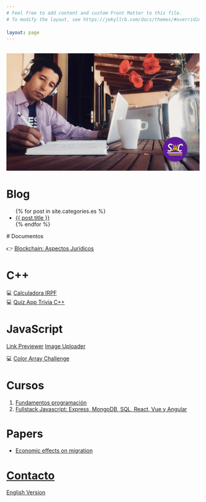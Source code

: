 ```yaml
---
# Feel free to add content and custom Front Matter to this file.
# To modify the layout, see https://jekyllrb.com/docs/themes/#overriding-theme-defaults

layout: page
---
```


## [![law code man seated writing](../assets/img/swc.png)](../assets/img/swc.png)

# Blog

<ul>
  {% for post in site.categories.es %}
    <li>
      <a href="{{ post.url }}">{{ post.title }}</a>
    </li>
  {% endfor %}
</ul>
# Documentos

&#128073; [Blockchain: Aspectos Jurídicos](/blockchain-juridico/)

# C++

💻 [Calculadora IRPF](https://gist.github.com/cmarchena/0a19ea91c0a7fd4d2d31ee49168412cd)<br/>
💻 [Quiz App Trivia C++](https://gist.github.com/cmarchena/7c75d6755b3211661f9e272dce14ede9)

# JavaScript

[Link Previewer](https://link-previewer.onrender.com)
[Image Uploader](https://client-nixu.onrender.com)

💻 [Color Array Challenge](https://gist.github.com/cmarchena/6c8e2aae28b813b1c4042ec206b9d94b)

# Cursos

1. [Fundamentos programación](https://github.com/SprintWithCarlos/coding-classes/blob/master/modulos/semana01/semana01-clases.md)
2. [Fullstack Javascript: Express, MongoDB, SQL, React, Vue y Angular](https://github.com/SprintWithCarlos/coding-classes/blob/master/modulos/intro.md)

# Papers

- [Economic effects on migration](./assets/media/IEpaper.pdf)

# [Contacto](/es/contacto)

[English Version](/)
